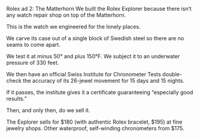 Rolex ad 2: The Matterhorn
We built the Rolex Explorer because there isn’t any watch repair
shop on top of the Matterhorn.


This is the watch we engineered for the lonely places.


We carve its case out of a single block of Swedish steel so there
are no seams to come apart.


We test it at minus 50° and plus 150°F. We subject it to an
underwater pressure of 330 feet.


We then have an official Swiss Institute for Chronometer Tests
double-check the accuracy of its 26-jewel movement for 15 days
and 15 nights.


If it passes, the institute gives it a certificate guaranteeing
“especially good results.”


Then, and only then, do we sell it.


The Explorer sells for $180 (with authentic Rolex bracelet, $195) at
fine jewelry shops. Other waterproof, self-winding chronometers
from $175.